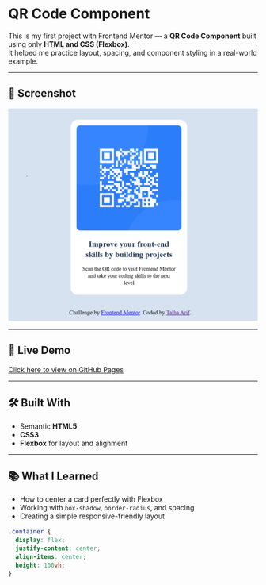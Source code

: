 # QR Code Component

This is my first project with Frontend Mentor — a **QR Code Component** built using only **HTML and CSS (Flexbox)**.  
It helped me practice layout, spacing, and component styling in a real-world example.

---

## 📸 Screenshot

![QR Code Component Screenshot](./screenshot2.png)

---

## 🔗 Live Demo
[Click here to view on GitHub Pages](https://username.github.io/qr-code-component-main/)

---

## 🛠️ Built With
- Semantic **HTML5**  
- **CSS3**  
- **Flexbox** for layout and alignment  

---

## 📚 What I Learned
- How to center a card perfectly with Flexbox  
- Working with `box-shadow`, `border-radius`, and spacing  
- Creating a simple responsive-friendly layout  

```css
.container {
  display: flex;
  justify-content: center;
  align-items: center;
  height: 100vh;
}
